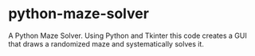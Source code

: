 # python-maze-solver
A Python Maze Solver. Using Python and Tkinter this code creates a GUI that draws a randomized maze and systematically solves it.
